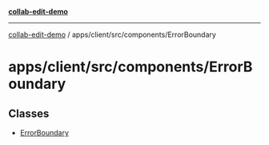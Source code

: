 [**collab-edit-demo**](../../../../../README.md)

***

[collab-edit-demo](../../../../../README.md) / apps/client/src/components/ErrorBoundary

# apps/client/src/components/ErrorBoundary

## Classes

- [ErrorBoundary](classes/ErrorBoundary.md)
